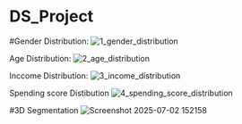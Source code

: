 # DS_Project
#Gender Distribution:
![1_gender_distribution](https://github.com/user-attachments/assets/43d14eb2-151b-471e-9bfb-7c37c40fc324)

Age Distribution:
![2_age_distribution](https://github.com/user-attachments/assets/4d3f53b3-2716-42e8-ba04-bfa593202400)

Inccome Distribution:
![3_income_distribution](https://github.com/user-attachments/assets/38fa5283-b45c-4b8b-8859-378c99f93810)

Spending score Distibution
![4_spending_score_distribution](https://github.com/user-attachments/assets/0a37ed71-78d8-435b-b8be-7710bfcf8c60)

#3D Segmentation 
![Screenshot 2025-07-02 152158](https://github.com/user-attachments/assets/3440ab9a-393c-4c57-8f4c-57331d5d417d)


